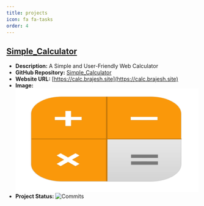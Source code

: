 ```yaml
---
title: projects
icon: fa fa-tasks
order: 4
---
```


## [Simple_Calculator](https://brajesh.site/posts/simple-calculator/)
- **Description:** A Simple and User-Friendly Web Calculator
- **GitHub Repository:** [Simple_Calculator](https://github.com/Brajesh3/Simple_Calculator)
- **Website URL:** [https://calc.brajesh.site](https://calc.brajesh.site)
- **Image:** ![Project Image](assets/img/2024-03-08-simple-calculator/calculator.webp)
- **Project Status:** ![Commits](https://img.shields.io/github/commit-activity/m/Brajesh3/Simple_Calculator)

